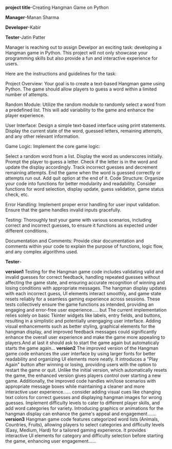 ﻿**project title**-Creating Hangman Game on Python 
 
**Manager**-Manan Sharma

**Developer**-Kabir

**Tester**-Jatin Patter

Manager is reaching out to assign Develpor an exciting task: developing a Hangman game in Python.
This project will not only showcase your programming skills but also provide a fun and interactive experience for users.

Here are the instructions and guidelines for the task:

Project Overview:
Your goal is to create a text-based Hangman game using Python. The game should allow players to guess a word within a limited number of attempts.

Random Module:
Utilize the random module to randomly select a word from a predefined list. This will add variability to the game and enhance the player experience.

User Interface:
Design a simple text-based interface using print statements. Display the current state of the word, guessed letters, remaining attempts, and any other relevant information.

Game Logic:
Implement the core game logic:

Select a random word from a list.
Display the word as underscores initially.
Prompt the player to guess a letter.
Check if the letter is in the word and update the display accordingly.
Track incorrect guesses and decrement remaining attempts.
End the game when the word is guessed correctly or attempts run out.
Add quit option at the end of it.
Code Structure:
Organize your code into functions for better modularity and readability. Consider functions for word selection, display update, guess validation, game status check, etc.

Error Handling:
Implement proper error handling for user input validation. Ensure that the game handles invalid inputs gracefully.

Testing:
Thoroughly test your game with various scenarios, including correct and incorrect guesses, to ensure it functions as expected under different conditions.

Documentation and Comments:
Provide clear documentation and comments within your code to explain the purpose of functions, logic flow, and any complex algorithms used. 

**Tester**-

 **version1**
Testing for the Hangman game code includes validating valid and invalid guesses for correct feedback, handling repeated guesses without affecting the game state, and ensuring accurate recognition of winning and losing conditions with appropriate messages. The hangman display updates with each incorrect guess, UI elements interact smoothly, and game state resets reliably for a seamless gaming experience across sessions. These tests collectively ensure the game functions as intended, providing an engaging and error-free user experience.....
but
The current implementation relies solely on basic Tkinter widgets like labels, entry fields, and buttons, resulting in a simplistic and potentially unengaging user interface. Adding visual enhancements such as better styling, graphical elements for the hangman display, and improved feedback messages could significantly enhance the overall user experience and make the game more appealing to players.And at last it should ask to start the game again but automaticaly starts the game again...
**version2**
The improved version of the Hangman game code enhances the user interface by using larger fonts for better readability and organizing UI elements more neatly. It introduces a "Play Again" button after winning or losing, providing users with the option to restart the game or quit. Unlike the initial version, which automatically resets the game, the enhanced version gives players control over starting a new game. Additionally, the improved code handles win/lose scenarios with appropriate message boxes while maintaining a cleaner and more interactive user experience......
consider adding visual cues like changing text colors for correct guesses and displaying hangman images for wrong guesses. Implement difficulty levels to cater to different player skills, and add word categories for variety. Introducing graphics or animations for the hangman display can enhance the game's appeal and engagement.......
**version3**
Hangman game code features categorized word lists (Animals, Countries, Fruits), allowing players to select categories and difficulty levels (Easy, Medium, Hard) for a tailored gaming experience. It provides interactive UI elements for category and difficulty selection before starting the game, enhancing user engagement......
